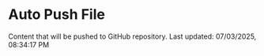 # Auto Push File

Content that will be pushed to GitHub repository.
Last updated: 07/03/2025, 08:34:17 PM